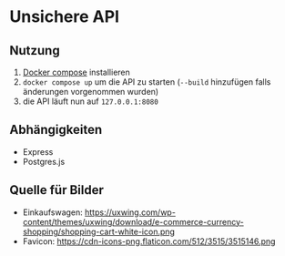 # Unsichere API

## Nutzung
1. [Docker compose](https://docs.docker.com/compose/) installieren
2. `docker compose up` um die API zu starten (`--build` hinzufügen falls änderungen vorgenommen wurden)
3. die API läuft nun auf `127.0.0.1:8080`

## Abhängigkeiten
- Express
- Postgres.js

## Quelle für Bilder
- Einkaufswagen: https://uxwing.com/wp-content/themes/uxwing/download/e-commerce-currency-shopping/shopping-cart-white-icon.png
- Favicon: https://cdn-icons-png.flaticon.com/512/3515/3515146.png